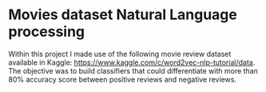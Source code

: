 # Movies dataset Natural Language processing

Within this project I made use of the following movie review dataset available in Kaggle: https://www.kaggle.com/c/word2vec-nlp-tutorial/data. The objective was to build classifiers that could differentiate with more than 80% accuracy score between positive reviews and negative reviews. 

